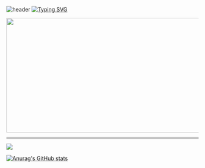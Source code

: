 ![header](https://capsule-render.vercel.app/api?type=waving&color=0:EEFF00,100:a82da8&height=100&section=header%20render)
[![Typing SVG](https://readme-typing-svg.demolab.com?font=Honk&size=36&pause=1000&color=DD4A4A&width=435&lines=Welcome+to+Yunie+Github)](https://git.io/typing-svg)
<div aligin="center">
<a>
  <img
    src="https://render.gitanimals.org/farms/devyunie"
    width="1280"
    height="300"
  />
</a>   
<br>
</div>      

---  
<a href="https://hits.seeyoufarm.com"><img src="https://hits.seeyoufarm.com/api/count/incr/badge.svg?url=https%3A%2F%2Fgithub.com%2Fdevyunie%2Fhit-counter&count_bg=%2379C83D&title_bg=%234554D9&icon=gnubash.svg&icon_color=%23E7E7E7&title=hits&edge_flat=false"/></a>
<br>

[![Anurag's GitHub stats](https://github-readme-stats.vercel.app/api?username=devyunie&include_all_commits=true&show_icons=true&theme=default)](https://github.com/anuraghazra/github-readme-stats)

